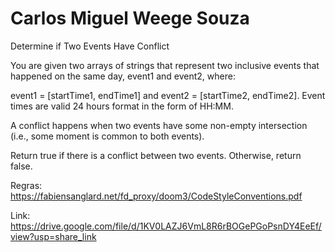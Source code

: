 # Carlos Miguel Weege Souza

Determine if Two Events Have Conflict

You are given two arrays of strings that represent two inclusive events that happened on the same day, event1 and event2, where:

event1 = [startTime1, endTime1] and
event2 = [startTime2, endTime2].
Event times are valid 24 hours format in the form of HH:MM.

A conflict happens when two events have some non-empty intersection (i.e., some moment is common to both events).

Return true if there is a conflict between two events. Otherwise, return false.

Regras: https://fabiensanglard.net/fd_proxy/doom3/CodeStyleConventions.pdf

Link: https://drive.google.com/file/d/1KV0LAZJ6VmL8R6rBOGePGoPsnDY4EeEf/view?usp=share_link
